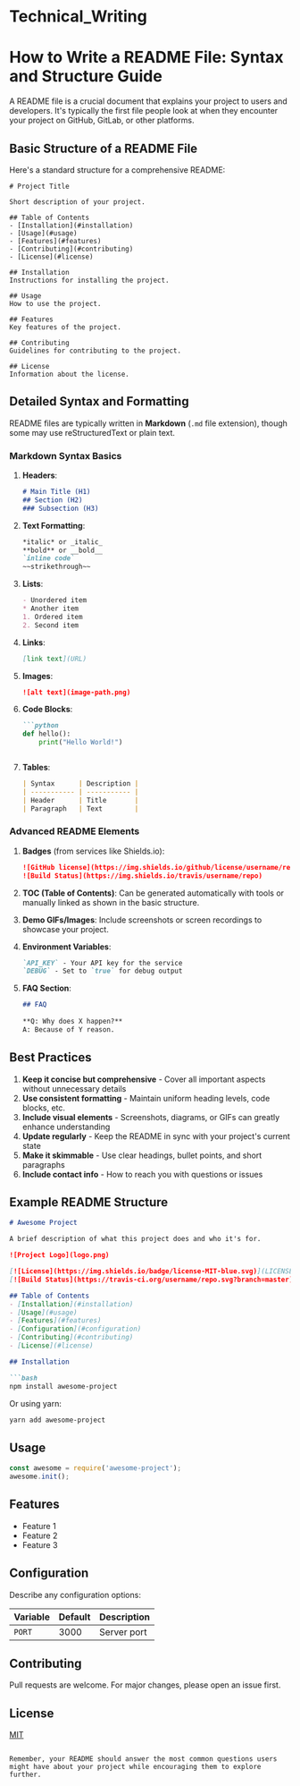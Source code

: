 # Technical_Writing
# How to Write a README File: Syntax and Structure Guide

A README file is a crucial document that explains your project to users and developers. It's typically the first file people look at when they encounter your project on GitHub, GitLab, or other platforms.

## Basic Structure of a README File

Here's a standard structure for a comprehensive README:

```
# Project Title

Short description of your project.

## Table of Contents
- [Installation](#installation)
- [Usage](#usage)
- [Features](#features)
- [Contributing](#contributing)
- [License](#license)

## Installation
Instructions for installing the project.

## Usage
How to use the project.

## Features
Key features of the project.

## Contributing
Guidelines for contributing to the project.

## License
Information about the license.
```

## Detailed Syntax and Formatting

README files are typically written in **Markdown** (`.md` file extension), though some may use reStructuredText or plain text.

### Markdown Syntax Basics

1. **Headers**:
   ```markdown
   # Main Title (H1)
   ## Section (H2)
   ### Subsection (H3)
   ```

2. **Text Formatting**:
   ```markdown
   *italic* or _italic_
   **bold** or __bold__
   `inline code`
   ~~strikethrough~~
   ```

3. **Lists**:
   ```markdown
   - Unordered item
   * Another item
   1. Ordered item
   2. Second item
   ```

4. **Links**:
   ```markdown
   [link text](URL)
   ```

5. **Images**:
   ```markdown
   ![alt text](image-path.png)
   ```

6. **Code Blocks**:
   ```markdown
   ```python
   def hello():
       print("Hello World!")
   ```
   ```

7. **Tables**:
   ```markdown
   | Syntax      | Description |
   | ----------- | ----------- |
   | Header      | Title       |
   | Paragraph   | Text        |
   ```

### Advanced README Elements

1. **Badges** (from services like Shields.io):
   ```markdown
   ![GitHub license](https://img.shields.io/github/license/username/repo)
   ![Build Status](https://img.shields.io/travis/username/repo)
   ```

2. **TOC (Table of Contents)**:
   Can be generated automatically with tools or manually linked as shown in the basic structure.

3. **Demo GIFs/Images**:
   Include screenshots or screen recordings to showcase your project.

4. **Environment Variables**:
   ```markdown
   `API_KEY` - Your API key for the service
   `DEBUG` - Set to `true` for debug output
   ```

5. **FAQ Section**:
   ```markdown
   ## FAQ
    
   **Q: Why does X happen?**
   A: Because of Y reason.
   ```

## Best Practices

1. **Keep it concise but comprehensive** - Cover all important aspects without unnecessary details
2. **Use consistent formatting** - Maintain uniform heading levels, code blocks, etc.
3. **Include visual elements** - Screenshots, diagrams, or GIFs can greatly enhance understanding
4. **Update regularly** - Keep the README in sync with your project's current state
5. **Make it skimmable** - Use clear headings, bullet points, and short paragraphs
6. **Include contact info** - How to reach you with questions or issues

## Example README Structure

```markdown
# Awesome Project

A brief description of what this project does and who it's for.

![Project Logo](logo.png)

[![License](https://img.shields.io/badge/license-MIT-blue.svg)](LICENSE)
[![Build Status](https://travis-ci.org/username/repo.svg?branch=master)](https://travis-ci.org/username/repo)

## Table of Contents
- [Installation](#installation)
- [Usage](#usage)
- [Features](#features)
- [Configuration](#configuration)
- [Contributing](#contributing)
- [License](#license)

## Installation

```bash
npm install awesome-project
```

Or using yarn:

```bash
yarn add awesome-project
```

## Usage

```javascript
const awesome = require('awesome-project');
awesome.init();
```

## Features

- Feature 1
- Feature 2
- Feature 3

## Configuration

Describe any configuration options:

| Variable | Default | Description |
|----------|---------|-------------|
| `PORT`   | 3000    | Server port |

## Contributing

Pull requests are welcome. For major changes, please open an issue first.

## License

[MIT](https://choosealicense.com/licenses/mit/)
```

Remember, your README should answer the most common questions users might have about your project while encouraging them to explore further.
